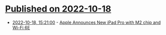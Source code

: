 # [Published on 2022-10-18](index.md)

* [2022-10-18, 15:21:00](https://apple.slashdot.org/story/22/10/18/1522206/apple-announces-new-ipad-pro-with-m2-chip-and-wi-fi-6e?utm_source=rss1.0mainlinkanon&utm_medium=feed) - [Apple Announces New iPad Pro with M2 chip and Wi-Fi 6E](https://apple.slashdot.org/story/22/10/18/1522206/apple-announces-new-ipad-pro-with-m2-chip-and-wi-fi-6e?utm_source=rss1.0mainlinkanon&utm_medium=feed)
